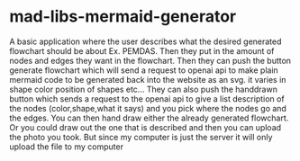 # mad-libs-mermaid-generator
A basic application where the user describes what the desired generated flowchart should be about Ex. PEMDAS. Then they put in the amount of nodes and edges they want in the flowchart. Then they can push the button generate flowchart which will send a request to openai api to make plain mermaid code to be generated back into the website as an svg. it varies in shape color position of shapes etc... They can also push the handdrawn button which sends a request to the openai api to give a list description of the nodes (color,shape,what it says) and you pick where the nodes go and the edges. You can then hand draw either the already generated flowchart. Or you could draw out the one that is described and then you can upload the photo you took. But since my computer is just the server it will only upload the file to my computer
